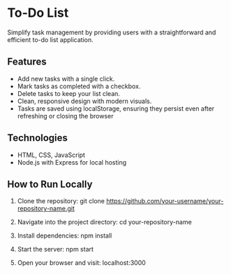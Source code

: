 # To-Do List

Simplify task management by providing users with a straightforward and efficient to-do list application.

## Features
- Add new tasks with a single click.
- Mark tasks as completed with a checkbox.
- Delete tasks to keep your list clean.
- Clean, responsive design with modern visuals.
- Tasks are saved using localStorage, ensuring they persist even after refreshing or closing the browser

## Technologies
- HTML, CSS, JavaScript
- Node.js with Express for local hosting

## How to Run Locally
1. Clone the repository:
git clone https://github.com/your-username/your-repository-name.git

2. Navigate into the project directory:
cd your-repository-name

3. Install dependencies:
npm install

4. Start the server:
npm start

5. Open your browser and visit:
localhost:3000
